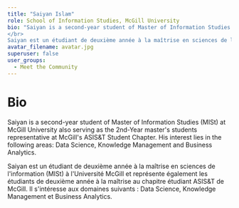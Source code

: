 ```yaml
---
title: "Saiyan Islam"
role: School of Information Studies, McGill University
bio: "Saiyan is a second-year student of Master of Information Studies (MISt) at McGill University also serving as the 2nd-Year master's students representative at McGill's ASIS&T Student Chapter. His interest lies in the following areas: Data Science, Knowledge Management and Business Analytics.
</br>
Saiyan est un étudiant de deuxième année à la maîtrise en sciences de l'information (MISt) à l'Université McGill et représente également les étudiants de deuxième année à la maîtrise au chapitre étudiant ASIS&T de McGill. Il s'intéresse aux domaines suivants : Data Science, Knowledge Management et Business Analytics."
avatar_filename: avatar.jpg
superuser: false
user_groups:
  - Meet the Community
---
```


# Bio
Saiyan is a second-year student of Master of Information Studies (MISt) at McGill University also serving as the 2nd-Year master's students representative at McGill's ASIS&T Student Chapter. His interest lies in the following areas: Data Science, Knowledge Management and Business Analytics.

Saiyan est un étudiant de deuxième année à la maîtrise en sciences de l'information (MISt) à l'Université McGill et représente également les étudiants de deuxième année à la maîtrise au chapitre étudiant ASIS&T de McGill. Il s'intéresse aux domaines suivants : Data Science, Knowledge Management et Business Analytics.

